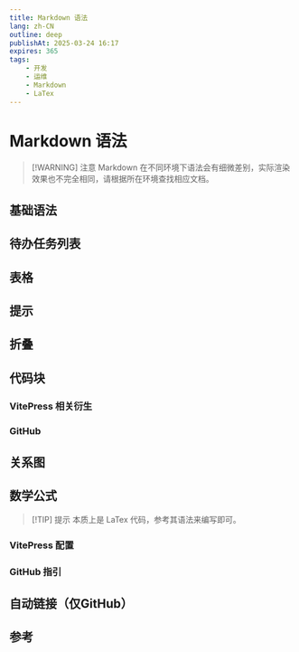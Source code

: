```yaml
---
title: Markdown 语法
lang: zh-CN
outline: deep
publishAt: 2025-03-24 16:17
expires: 365
tags:
    - 开发
    - 运维
    - Markdown
    - LaTex
---
```


# Markdown 语法

<RevisionInfo />

> [!WARNING] 注意
> Markdown 在不同环境下语法会有细微差别，实际渲染效果也不完全相同，请根据所在环境查找相应文档。

## 基础语法

<LinkCard href="https://docs.github.com/zh/get-started/writing-on-github/getting-started-with-writing-and-formatting-on-github/basic-writing-and-formatting-syntax"
          text="基本撰写和格式语法"
          note="使用简单的语法在 GitHub 上为您的散文和代码创建复杂的格式。" />
<LinkCard href="https://quickref.cn/docs/markdown.html"
          text="Markdown 备忘清单" />
<LinkCard href="https://cheatsheets.zip/markdown"
          text="Markdown cheatsheet" />

## 待办任务列表

<LinkCard href="https://docs.github.com/zh/get-started/writing-on-github/working-with-advanced-formatting/about-task-lists"
          text="关于任务列表"
          note="您可以使用任务列表将议题或拉取请求的工作分解为较小的任务，然后跟踪要完成的整套工作。" />

## 表格

<LinkCard href="https://docs.github.com/zh/get-started/writing-on-github/working-with-advanced-formatting/organizing-information-with-tables"
          text="使用表格组织信息"
          note="您可以创建表格来组织评论、议题、拉取请求和 wiki 中的信息。" />

## 提示

<LinkCard href="https://docs.github.com/zh/get-started/writing-on-github/getting-started-with-writing-and-formatting-on-github/basic-writing-and-formatting-syntax#alerts"
          text="警报"
          note="警报是基于块引用语法的 Markdown 扩展，可用于强调关键信息。 在 GitHub 上，它们以独特的颜色和图标显示，以指示内容的显著性。" />
<LinkCard href="https://vitepress.dev/zh/guide/markdown#custom-containers"
          text="自定义容器"
          note="自定义容器可以通过它们的类型、标题和内容来定义。" />

## 折叠

<LinkCard href="https://docs.github.com/zh/get-started/writing-on-github/working-with-advanced-formatting/organizing-information-with-collapsed-sections"
          text="使用折叠部分组织信息"
          note="可创建带 <details> 标记的折叠部分来简化 Markdown。" />
<LinkCard href="https://vitepress.dev/zh/guide/markdown#custom-containers"
          text="自定义容器"
          note="自定义容器可以通过它们的类型、标题和内容来定义。" />

## 代码块

### VitePress 相关衍生

<LinkCard href="https://vitepress.dev/zh/guide/markdown#syntax-highlighting-in-code-blocks"
          text="代码块中的语法高亮"
          note="按照特定的语法对代码块中的文本进行着色。" />
<LinkCard href="https://vitepress.dev/zh/guide/markdown#line-highlighting-in-code-blocks"
          text="在代码块中实现行高亮"
          note="提升某一些行的亮度，以与其它行形成鲜明对比。" />
<LinkCard href="https://vitepress.dev/zh/guide/markdown#focus-in-code-blocks"
          text="代码块中聚焦"
          note="默认情况下模糊其它行，只保留某一些行的正常显示；在鼠标移动上去时显示所有的行。" />
<LinkCard href="https://vitepress.dev/zh/guide/markdown#colored-diffs-in-code-blocks"
          text="代码块中的颜色差异"
          note="使用红色、绿色表示代码中某一些行的增删改动，类似于 git 的展示效果。" />
<LinkCard href="https://vitepress.dev/zh/guide/markdown#line-numbers"
          text="代码块中的行号" />
<LinkCard href="https://shiki.style/languages"
          text="Bundled Languages - Shiki" />

### GitHub

<LinkCard href="https://docs.github.com/zh/get-started/writing-on-github/working-with-advanced-formatting/creating-and-highlighting-code-blocks"
          text="创建和突显代码块"
          note="通过围栏代码块和启用语法突显来分享代码样本。" />

## 关系图

<LinkCard href="https://mermaid.js.org/intro/"
          text="Mermaid" />
<LinkCard href="https://docs.github.com/zh/get-started/writing-on-github/working-with-advanced-formatting/creating-diagrams"
          text="创建 Mermaid 关系图"
          note="Mermaid 是一款受 Markdown 启发的工具，可将文本呈现为关系图。 例如，Mermaid 可以呈现流程图、序列图、饼图等。" />

## 数学公式

> [!TIP] 提示
> 本质上是 LaTex 代码，参考其语法来编写即可。

<LinkCard href="https://quickref.cn/docs/latex.html"
          text=" LaTeX 备忘清单"
          note="本备忘单总结了 LaTeX 常用显示数学符号的参考列表和一些 KaTeX 的应用示例。" />
<LinkCard href="https://cheatsheets.zip/latex"
          text=" LaTeX cheatsheet"
          note="This cheat sheet summarizes a reference list of LaTeX commonly used display math notation and some application examples of KaTeX." />

### VitePress 配置

<LinkCard href="https://vitepress.dev/zh/guide/markdown#math-equations"
          text=" LaTeX cheatsheet" />

### GitHub 指引

<LinkCard href="https://docs.github.com/zh/get-started/writing-on-github/working-with-advanced-formatting/writing-mathematical-expressions"
          text="编写数学表达式"
          note="使用 Markdown 在 GitHub 上显示数学表达式。" />

## 自动链接（仅GitHub）

<LinkCard href="https://docs.github.com/zh/get-started/writing-on-github/working-with-advanced-formatting/autolinked-references-and-urls"
          text="自动链接引用和 URL"
          note="对 URL、议题、拉取请求和提交的引用会自动缩短并转换为链接。" />

## 参考

<LinkCard href="https://github.github.com/gfm/"
          text="GitHub Flavored Markdown Spec" />
